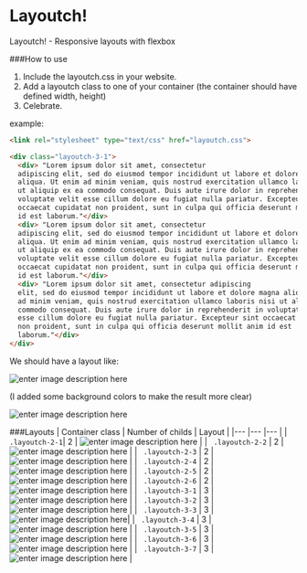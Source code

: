 # Layoutch!
Layoutch! - Responsive layouts with flexbox

###How to use

1. Include the layoutch.css in your website.
2. Add a layoutch class to one of your container (the container should have defined width, height)
3. Celebrate.

example:

```html
<link rel="stylesheet" type="text/css" href="layoutch.css">
```

```html
<div class="layoutch-3-1">     
  <div> "Lorem ipsum dolor sit amet, consectetur
  adipiscing elit, sed do eiusmod tempor incididunt ut labore et dolore magna
  aliqua. Ut enim ad minim veniam, quis nostrud exercitation ullamco laboris nisi
  ut aliquip ex ea commodo consequat. Duis aute irure dolor in reprehenderit in
  voluptate velit esse cillum dolore eu fugiat nulla pariatur. Excepteur sint
  occaecat cupidatat non proident, sunt in culpa qui officia deserunt mollit anim
  id est laborum."</div>         
  <div> "Lorem ipsum dolor sit amet, consectetur
  adipiscing elit, sed do eiusmod tempor incididunt ut labore et dolore magna
  aliqua. Ut enim ad minim veniam, quis nostrud exercitation ullamco laboris nisi
  ut aliquip ex ea commodo consequat. Duis aute irure dolor in reprehenderit in
  voluptate velit esse cillum dolore eu fugiat nulla pariatur. Excepteur sint
  occaecat cupidatat non proident, sunt in culpa qui officia deserunt mollit anim
  id est laborum."</div> 
  <div> "Lorem ipsum dolor sit amet, consectetur adipiscing
  elit, sed do eiusmod tempor incididunt ut labore et dolore magna aliqua. Ut enim
  ad minim veniam, quis nostrud exercitation ullamco laboris nisi ut aliquip ex ea
  commodo consequat. Duis aute irure dolor in reprehenderit in voluptate velit
  esse cillum dolore eu fugiat nulla pariatur. Excepteur sint occaecat cupidatat
  non proident, sunt in culpa qui officia deserunt mollit anim id est
  laborum."</div> 
</div>

```

We should have a layout like:

![enter image description here](http://s30.postimg.org/6z21ujkdt/layoutch_3_1.png)

(I added some background colors to make the result more clear)

![enter image description here](http://s18.postimg.org/w0f3hrbg9/example.png)

###Layouts
|  Container class 	| Number of childs   	|  Layout 	|
|---	|---	|---	|
|` .layoutch-2-1`|   2	|  ![enter image description here](http://s22.postimg.org/5d0gbhwdd/layoutch_2_1.png)  	|
| ` .layoutch-2-2`  	| 2  	| ![enter image description here](http://s21.postimg.org/qghjczbw7/layoutch_2_2.png)  	|
| ` .layoutch-2-3`  	| 2  	|  ![enter image description here](http://s2.postimg.org/yoclq8dah/layoutch_2_3.png) 	|
| ` .layoutch-2-4`  	| 2  	| ![enter image description here](http://s3.postimg.org/dpbcgwxzn/layoutch_2_4.png) 	|
| ` .layoutch-2-5`  	| 2  	|  ![enter image description here](http://s22.postimg.org/83iz067tt/layoutch_2_5.png) 	|
| ` .layoutch-2-6`  	| 2  	|  ![enter image description here](http://s29.postimg.org/b0m9gqy93/layoutch_2_6.png) 	|
| ` .layoutch-3-1`  	| 3  	|  ![enter image description here](http://s17.postimg.org/pvcqnsvdb/layoutch_3_1.png) 	|
| ` .layoutch-3-2`  	| 3  	|  ![enter image description here](http://s21.postimg.org/cxxbeucjb/layoutch_3_2.png) 	|
| ` .layoutch-3-3`  	| 3  	| ![enter image description here](http://s22.postimg.org/c2yk1yq01/layoutch_3_3.png)|
| ` .layoutch-3-4`  	| 3  	|  ![enter image description here](http://s22.postimg.org/thisa8n4x/layoutch_3_4.png) 	|
| ` .layoutch-3-5`  	| 3  	|  ![enter image description here](http://s22.postimg.org/64kqrq71d/layoutch_3_5.png) 	|
| ` .layoutch-3-6`  	| 3  	|  ![enter image description here](http://s22.postimg.org/lslxyimn5/layoutch_3_6.png) 	|
| ` .layoutch-3-7`  	| 3  	|  ![enter image description here](http://s22.postimg.org/xt7dz8u1t/layoutch_3_7.png) 	|
